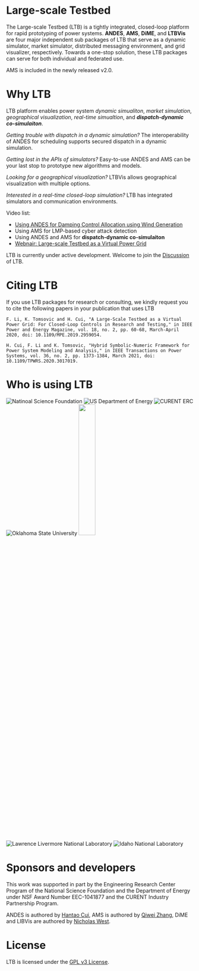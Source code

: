 # Large-scale Testbed

The Large-scale Testbed (LTB) is a tightly integrated, closed-loop platform for rapid prototyping of power systems. **ANDES**, **AMS**, **DiME**, and **LTBVis** are four major independent sub packages of LTB that serve as a dynamic simulator, market simulator, distributed messaging environment, and grid visualizer, respectively. Towards a one-stop solution, these LTB packages can serve for both individual and federated use.

AMS is included in the newly released v2.0.

# Why LTB

LTB platform enables power system *dynamic simualiton*, *market simulation*, *geographical visualization*, *real-time simualtion*, and ***dispatch-dynamic co-simulaiton***.

*Getting trouble with dispatch in a dynamic simulation?* The interoperability of ANDES for scheduling supports secured dispatch in a dynamic simulation.

*Getting lost in the APIs of simulators?* Easy-to-use ANDES and AMS can be your last stop to prototype new algorithms and models.

*Looking for a geographical visualization?* LTBVis allows geographical visualization with multiple options.

*Interested in a real-time closed-loop simulation?* LTB has integrated simulators and communication environments.

Video list:

- [Using ANDES for Damping Control Allocation using Wind Generation](https://www.youtube.com/watch?v=OtCFRHMtdo8)
- Using AMS for LMP-based cyber attack detection
- Using ANDES and AMS for **dispatch-dynamic co-simulaiton**
- [Webnair: Large-scale Testbed as a Virtual Power Grid](https://www.youtube.com/watch?v=QBt72ww-Xk4&t=2161s)

LTB is currently under active development. Welcome to join the [Discussion](https://github.com/CURENT/ltb2/discussions) of LTB.

# Citing LTB
If you use LTB packages for research or consulting, we kindly request you to cite the following papers in your publication that uses LTB
```
F. Li, K. Tomsovic and H. Cui, "A Large-Scale Testbed as a Virtual Power Grid: For Closed-Loop Controls in Research and Testing," in IEEE Power and Energy Magazine, vol. 18, no. 2, pp. 60-68, March-April 2020, doi: 10.1109/MPE.2019.2959054.
```
```
H. Cui, F. Li and K. Tomsovic, "Hybrid Symbolic-Numeric Framework for Power System Modeling and Analysis," in IEEE Transactions on Power Systems, vol. 36, no. 2, pp. 1373-1384, March 2021, doi: 10.1109/TPWRS.2020.3017019.
```

# Who is using LTB
![Natinoal Science Foundation](https://raw.githubusercontent.com/cuihantao/andes/master/docs/source/images/sponsors/nsf.jpg)
![US Department of Energy](https://raw.githubusercontent.com/cuihantao/andes/master/docs/source/images/sponsors/doe.png)
![CURENT ERC](https://raw.githubusercontent.com/cuihantao/andes/master/docs/source/images/sponsors/curent.jpg)
![Oklahoma State University](https://omni.okstate.edu/_resources_global/pattern-lab-v1/images/logo-vertical.svg)
<img src="https://engage.nrel.gov/static/images/nrel_logo_full.jpg" width=30% height=30%>
![Lawrence Livermore National Laboratory](https://raw.githubusercontent.com/cuihantao/andes/master/docs/source/images/sponsors/llnl.jpg)
![Idaho National Laboratory](https://raw.githubusercontent.com/cuihantao/andes/master/docs/source/images/sponsors/inl.jpg)

# Sponsors and developers
This work was supported in part by the Engineering Research Center Program of the National Science Foundation and the Department of Energy under NSF Award Number EEC-1041877 and the CURENT Industry Partnership Program.

ANDES is authored by [Hantao Cui](https://github.com/cuihantao), AMS is authored by [Qiwei Zhang](https://github.com/qzhang41), DiME and LIBVis are authored by [Nicholas West](https://github.com/TheHashTableSlasher).

# License
LTB is licensed under the [GPL v3 License](./LICENSE).
